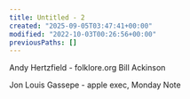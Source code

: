 ```yaml
---
title: Untitled - 2
created: "2025-09-05T03:47:41+00:00"
modified: "2022-10-03T00:26:56+00:00"
previousPaths: []
---
```

Andy Hertzfield - folklore.org
Bill Ackinson

Jon Louis Gassepe - apple exec, Monday Note

